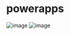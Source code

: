 # powerapps
![image](https://github.com/user-attachments/assets/9b0915fd-1230-48f2-b4f7-a21fcefe45b4)
![image](https://github.com/user-attachments/assets/d5fd0703-aff1-4683-be43-0fa16d841349)

